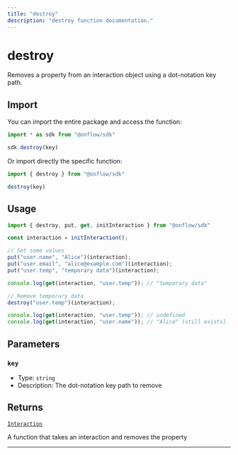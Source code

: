 ```yaml
---
title: "destroy"
description: "destroy function documentation."
---
```


<!-- THIS DOCUMENT IS AUTO-GENERATED FROM [onflow/sdk/src/interaction/interaction.ts](https://github.com/onflow/fcl-js/tree/master/packages/sdk/src/interaction/interaction.ts). DO NOT EDIT MANUALLY -->

# destroy

Removes a property from an interaction object using a dot-notation key path.

## Import

You can import the entire package and access the function:

```typescript
import * as sdk from "@onflow/sdk"

sdk.destroy(key)
```

Or import directly the specific function:

```typescript
import { destroy } from "@onflow/sdk"

destroy(key)
```

## Usage

```typescript
import { destroy, put, get, initInteraction } from "@onflow/sdk"

const interaction = initInteraction();

// Set some values
put("user.name", "Alice")(interaction);
put("user.email", "alice@example.com")(interaction);
put("user.temp", "temporary data")(interaction);

console.log(get(interaction, "user.temp")); // "temporary data"

// Remove temporary data
destroy("user.temp")(interaction);

console.log(get(interaction, "user.temp")); // undefined
console.log(get(interaction, "user.name")); // "Alice" (still exists)
```

## Parameters

### `key` 


- Type: `string`
- Description: The dot-notation key path to remove


## Returns

[`Interaction`](../types#interaction)


A function that takes an interaction and removes the property

---